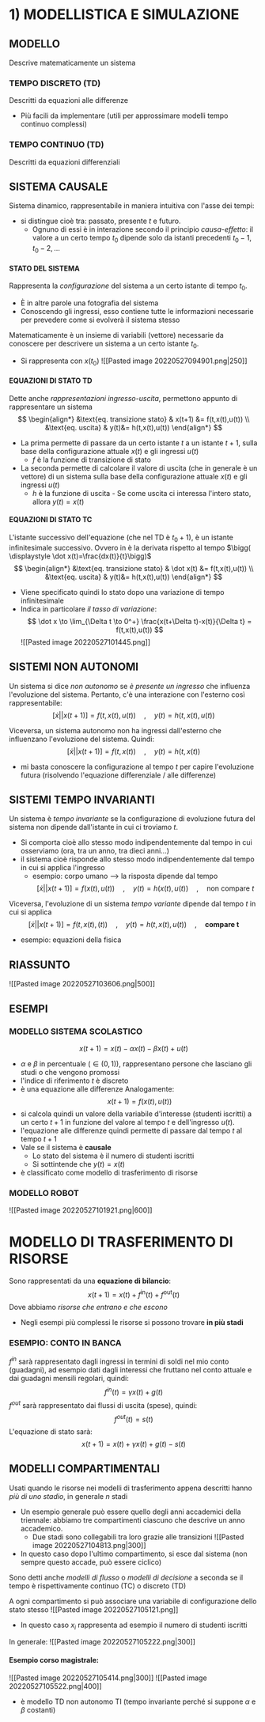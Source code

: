 # **1) MODELLISTICA E SIMULAZIONE**

## MODELLO
Descrive matematicamente un sistema

### TEMPO DISCRETO (TD)
Descritti da $\text{equazioni alle differenze}$
- Più facili da implementare (utili per approssimare modelli tempo continuo complessi)
### TEMPO CONTINUO (TD)
Descritti da $\text{equazioni differenziali}$

## SISTEMA CAUSALE
Sistema dinamico, rappresentabile in maniera intuitiva con l'asse dei tempi:
- si distingue cioè tra: passato, presente $t$ e futuro.
	- Ognuno di essi è in interazione secondo il principio *causa-effetto*: il valore a un certo tempo $t_{0}$ dipende solo da istanti precedenti $t_{0}-1,t_{0}-2,\dots$

#### STATO DEL SISTEMA
Rappresenta la *configurazione* del sistema a un certo istante di tempo $t_{0}$. 
- È in altre parole una fotografia del sistema
- Conoscendo gli ingressi, esso contiene tutte le informazioni necessarie per prevedere come si evolverà il sistema stesso

Matematicamente è un insieme di variabili (vettore) necessarie da conoscere per descrivere un sistema a un certo istante $t_0$.
- Si rappresenta con $x(t_{0})$
![[Pasted image 20220527094901.png|250]]

#### EQUAZIONI DI STATO TD
Dette anche *rappresentazioni ingresso-uscita*, permettono appunto di rappresentare un sistema
$$
\begin{align*}
&\text{eq. transizione stato} & x(t+1) &= f(t,x(t),u(t))  \\
&\text{eq. uscita} & y(t)&= h(t,x(t),u(t))
\end{align*}
$$
- La prima permette di passare da un certo istante $t$ a un istante $t+1$, sulla base della configurazione attuale $x(t)$ e gli ingressi $u(t)$
	- $f$ è la funzione di transizione di stato
- La seconda permette di calcolare il valore di uscita (che in generale è un vettore) di un sistema sulla base della configurazione attuale $x(t)$ e gli ingressi $u(t)$
	- $h$ è la funzione di uscita
			- Se come uscita ci interessa l'intero stato, allora $y(t) = x(t)$

#### EQUAZIONI DI STATO TC
L'istante successivo dell'equazione (che nel TD è $t_{0}+1$), è un istante infinitesimale successivo. Ovvero in è la derivata rispetto al tempo $\bigg( \displaystyle \dot x(t)=\frac{dx(t)}{t}\bigg)$
$$
\begin{align*}
&\text{eq. transizione stato} & \dot x(t) &= f(t,x(t),u(t))  \\
&\text{eq. uscita} & y(t)&= h(t,x(t),u(t))
\end{align*}
$$
- Viene specificato quindi lo stato dopo una variazione di tempo infinitesimale
- Indica in particolare *il tasso di variazione*: 
$$
\dot x \to \lim_{\Delta t \to 0^+} \frac{x(t+\Delta t)-x(t)}{\Delta t} = f(t,x(t),u(t))
$$
![[Pasted image 20220527101445.png]]

## SISTEMI NON AUTONOMI
Un sistema si dice *non autonomo* se *è presente un ingresso* che influenza l'evoluzione del sistema. Pertanto, c'è una interazione con l'esterno così rappresentabile:
$$
\big[ \dot x || x(t+1) \big] =f(t,x(t),u(t))  \quad , \quad y(t)=h(t,x(t),u(t))
$$

Viceversa, un sistema autonomo non ha ingressi dall'esterno che influenzano l'evoluzione del sistema. Quindi:
$$
\big[ \dot x || x(t+1) \big] =f(t,x(t))  \quad , \quad y(t)=h(t,x(t))
$$
- mi basta conoscere la configurazione al tempo $t$ per capire l'evoluzione futura (risolvendo l'equazione differenziale / alle differenze)

## SISTEMI TEMPO INVARIANTI
Un sistema è *tempo invariante* se la configurazione di evoluzione futura del sistema non dipende dall'istante in cui ci troviamo $t$.
- Si comporta cioè allo stesso modo indipendentemente dal tempo in cui osserviamo (ora, tra un anno, tra dieci anni...)
- il sistema cioè risponde allo stesso modo indipendentemente dal tempo in cui si applica l'ingresso
	- esempio: corpo umano --> la risposta dipende dal tempo
$$
\big[ \dot x || x(t+1) \big]=f(x(t),u(t))  \quad , \quad y(t)=h(x(t),u(t))  \quad , \quad  \text{non compare } t
$$

Viceversa, l'evoluzione di un sistema *tempo variante* dipende dal tempo $t$ in cui si applica
$$
\big[ \dot x || x(t+1) \big]=f(t,x(t),(t))\quad , \quad y(t)=h(t,x(t),u(t))  \quad , \quad \textbf{compare } \mathbf{t}
$$
- esempio: equazioni della fisica

## RIASSUNTO
![[Pasted image 20220527103606.png|500]]

## ESEMPI
### MODELLO SISTEMA SCOLASTICO
$$
x(t+1) = x(t) - \alpha x(t) - \beta x(t)+ u(t)
$$
- $\alpha$ e $\beta$ in percentuale ($\in(0,1)$), rappresentano persone che lasciano gli studi o che vengono promossi
- l'indice di riferimento $t$ è discreto
- è una equazione alle differenze
Analogamente:
$$
x(t+1) = f\big(x(t),u(t)\big)
$$
- si calcola quindi un valore della variabile d'interesse (studenti iscritti) a un certo $t+1$ in funzione del valore al tempo $t$ e dell'ingresso $u(t)$.
- l'equazione alle differenze quindi permette di passare dal tempo $t$ al tempo $t+1$
- Vale se il sistema è **causale**
	- Lo stato del sistema è il numero di studenti iscritti
	- Si sottintende che $y(t) = x(t)$
- è classificato come modello di trasferimento di risorse

### MODELLO ROBOT
![[Pasted image 20220527101921.png|600]]


# MODELLO DI TRASFERIMENTO DI RISORSE
Sono rappresentati da una **equazione di bilancio**:
$$
x(t+1) = x(t) + f^{\text{in}}(t) + f^{\text{out}}(t)
$$
Dove abbiamo *risorse che entrano e che escono*
- Negli esempi più complessi le risorse si possono trovare **in più stadi**
### ESEMPIO: CONTO IN BANCA
$f^{in}$ sarà rappresentato dagli ingressi in termini di soldi nel mio conto (guadagni), ad esempio dati dagli interessi che fruttano nel conto attuale e dai guadagni mensili regolari, quindi:
$$
f^{in}(t)= \gamma x(t) + g(t)
$$
$f^{out}$ sarà rappresentato dai flussi di uscita (spese), quindi:
$$
f^{out}(t) = s(t)
$$
L'equazione di stato sarà:
$$
x(t+1) = x(t)+\gamma x(t) + g(t) - s(t)
$$

## MODELLI COMPARTIMENTALI
Usati quando le risorse nei modelli di trasferimento appena descritti hanno *più di uno stadio*, in generale $n$ stadi
- Un esempio generale può essere quello degli anni accademici della triennale: abbiamo tre compartimenti ciascuno che descrive un anno accademico.
	- Due stadi sono collegabili tra loro grazie alle transizioni
![[Pasted image 20220527104813.png|300]]
- In questo caso dopo l'ultimo compartimento, si esce dal sistema (non sempre questo accade, può essere ciclico)

Sono detti anche *modelli di flusso* o *modelli di decisione* a seconda se il tempo è rispettivamente continuo (TC) o discreto (TD)

A ogni compartimento si può associare una variabile di configurazione dello stato stesso
![[Pasted image 20220527105121.png]]
- In questo caso $x_{i}$ rappresenta ad esempio il numero di studenti iscritti

In generale:
![[Pasted image 20220527105222.png|300]]

#### Esempio corso magistrale:
![[Pasted image 20220527105414.png|300]]
![[Pasted image 20220527105522.png|400]]
- è modello TD non autonomo TI (tempo invariante perché si suppone $\alpha$ e $\beta$ costanti)
